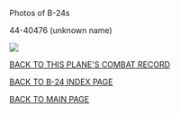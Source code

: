
Photos of B-24s






 




44-40476 (unknown name)  

![](44-40476.jpg)  
  

[BACK TO THIS PLANE'S COMBAT RECORD](b24s/44-40476.md)  

[BACK TO B-24 INDEX PAGE](000b24s.md)  

[BACK TO MAIN PAGE](index.html)


